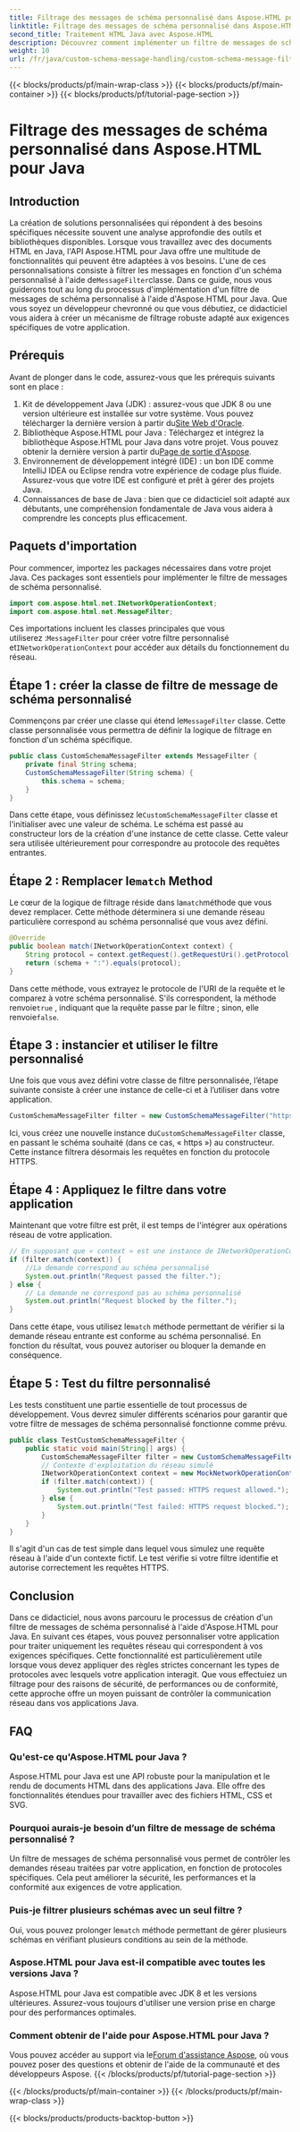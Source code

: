 ```yaml
---
title: Filtrage des messages de schéma personnalisé dans Aspose.HTML pour Java
linktitle: Filtrage des messages de schéma personnalisé dans Aspose.HTML pour Java
second_title: Traitement HTML Java avec Aspose.HTML
description: Découvrez comment implémenter un filtre de messages de schéma personnalisé en Java à l'aide d'Aspose.HTML. Suivez notre guide étape par étape pour une expérience d'application sécurisée et personnalisée.
weight: 10
url: /fr/java/custom-schema-message-handling/custom-schema-message-filter/
---
```


{{< blocks/products/pf/main-wrap-class >}}
{{< blocks/products/pf/main-container >}}
{{< blocks/products/pf/tutorial-page-section >}}

# Filtrage des messages de schéma personnalisé dans Aspose.HTML pour Java

## Introduction
 La création de solutions personnalisées qui répondent à des besoins spécifiques nécessite souvent une analyse approfondie des outils et bibliothèques disponibles. Lorsque vous travaillez avec des documents HTML en Java, l'API Aspose.HTML pour Java offre une multitude de fonctionnalités qui peuvent être adaptées à vos besoins. L'une de ces personnalisations consiste à filtrer les messages en fonction d'un schéma personnalisé à l'aide de`MessageFilter`classe. Dans ce guide, nous vous guiderons tout au long du processus d'implémentation d'un filtre de messages de schéma personnalisé à l'aide d'Aspose.HTML pour Java. Que vous soyez un développeur chevronné ou que vous débutiez, ce didacticiel vous aidera à créer un mécanisme de filtrage robuste adapté aux exigences spécifiques de votre application.
## Prérequis
Avant de plonger dans le code, assurez-vous que les prérequis suivants sont en place :
1.  Kit de développement Java (JDK) : assurez-vous que JDK 8 ou une version ultérieure est installée sur votre système. Vous pouvez télécharger la dernière version à partir du[Site Web d'Oracle](https://www.oracle.com/java/technologies/javase-jdk11-downloads.html).
2.  Bibliothèque Aspose.HTML pour Java : Téléchargez et intégrez la bibliothèque Aspose.HTML pour Java dans votre projet. Vous pouvez obtenir la dernière version à partir du[Page de sortie d'Aspose](https://releases.aspose.com/html/java/).
3. Environnement de développement intégré (IDE) : un bon IDE comme IntelliJ IDEA ou Eclipse rendra votre expérience de codage plus fluide. Assurez-vous que votre IDE est configuré et prêt à gérer des projets Java.
4. Connaissances de base de Java : bien que ce didacticiel soit adapté aux débutants, une compréhension fondamentale de Java vous aidera à comprendre les concepts plus efficacement.
## Paquets d'importation
Pour commencer, importez les packages nécessaires dans votre projet Java. Ces packages sont essentiels pour implémenter le filtre de messages de schéma personnalisé.
```java
import com.aspose.html.net.INetworkOperationContext;
import com.aspose.html.net.MessageFilter;
```
 Ces importations incluent les classes principales que vous utiliserez :`MessageFilter` pour créer votre filtre personnalisé et`INetworkOperationContext` pour accéder aux détails du fonctionnement du réseau.
## Étape 1 : créer la classe de filtre de message de schéma personnalisé
 Commençons par créer une classe qui étend le`MessageFilter` classe. Cette classe personnalisée vous permettra de définir la logique de filtrage en fonction d'un schéma spécifique.
```java
public class CustomSchemaMessageFilter extends MessageFilter {
    private final String schema;
    CustomSchemaMessageFilter(String schema) {
        this.schema = schema;
    }
}
```
 Dans cette étape, vous définissez le`CustomSchemaMessageFilter` classe et l'initialiser avec une valeur de schéma. Le schéma est passé au constructeur lors de la création d'une instance de cette classe. Cette valeur sera utilisée ultérieurement pour correspondre au protocole des requêtes entrantes.
##  Étape 2 : Remplacer le`match` Method
 Le cœur de la logique de filtrage réside dans la`match`méthode que vous devez remplacer. Cette méthode déterminera si une demande réseau particulière correspond au schéma personnalisé que vous avez défini.
```java
@Override
public boolean match(INetworkOperationContext context) {
    String protocol = context.getRequest().getRequestUri().getProtocol();
    return (schema + ":").equals(protocol);
}
```
 Dans cette méthode, vous extrayez le protocole de l'URI de la requête et le comparez à votre schéma personnalisé. S'ils correspondent, la méthode renvoie`true` , indiquant que la requête passe par le filtre ; sinon, elle renvoie`false`.
## Étape 3 : instancier et utiliser le filtre personnalisé
Une fois que vous avez défini votre classe de filtre personnalisée, l’étape suivante consiste à créer une instance de celle-ci et à l’utiliser dans votre application.
```java
CustomSchemaMessageFilter filter = new CustomSchemaMessageFilter("https");
```
 Ici, vous créez une nouvelle instance du`CustomSchemaMessageFilter` classe, en passant le schéma souhaité (dans ce cas, « https ») au constructeur. Cette instance filtrera désormais les requêtes en fonction du protocole HTTPS.
## Étape 4 : Appliquez le filtre dans votre application
Maintenant que votre filtre est prêt, il est temps de l'intégrer aux opérations réseau de votre application.
```java
// En supposant que « context » est une instance de INetworkOperationContext
if (filter.match(context)) {
    //La demande correspond au schéma personnalisé
    System.out.println("Request passed the filter.");
} else {
    // La demande ne correspond pas au schéma personnalisé
    System.out.println("Request blocked by the filter.");
}
```
 Dans cette étape, vous utilisez le`match` méthode permettant de vérifier si la demande réseau entrante est conforme au schéma personnalisé. En fonction du résultat, vous pouvez autoriser ou bloquer la demande en conséquence.
## Étape 5 : Test du filtre personnalisé
Les tests constituent une partie essentielle de tout processus de développement. Vous devrez simuler différents scénarios pour garantir que votre filtre de messages de schéma personnalisé fonctionne comme prévu.
```java
public class TestCustomSchemaMessageFilter {
    public static void main(String[] args) {
        CustomSchemaMessageFilter filter = new CustomSchemaMessageFilter("https");
        // Contexte d'exploitation du réseau simulé
        INetworkOperationContext context = new MockNetworkOperationContext("https");
        if (filter.match(context)) {
            System.out.println("Test passed: HTTPS request allowed.");
        } else {
            System.out.println("Test failed: HTTPS request blocked.");
        }
    }
}
```
Il s'agit d'un cas de test simple dans lequel vous simulez une requête réseau à l'aide d'un contexte fictif. Le test vérifie si votre filtre identifie et autorise correctement les requêtes HTTPS.
## Conclusion
Dans ce didacticiel, nous avons parcouru le processus de création d'un filtre de messages de schéma personnalisé à l'aide d'Aspose.HTML pour Java. En suivant ces étapes, vous pouvez personnaliser votre application pour traiter uniquement les requêtes réseau qui correspondent à vos exigences spécifiques. Cette fonctionnalité est particulièrement utile lorsque vous devez appliquer des règles strictes concernant les types de protocoles avec lesquels votre application interagit. Que vous effectuiez un filtrage pour des raisons de sécurité, de performances ou de conformité, cette approche offre un moyen puissant de contrôler la communication réseau dans vos applications Java.
## FAQ
### Qu'est-ce qu'Aspose.HTML pour Java ?
Aspose.HTML pour Java est une API robuste pour la manipulation et le rendu de documents HTML dans des applications Java. Elle offre des fonctionnalités étendues pour travailler avec des fichiers HTML, CSS et SVG.
### Pourquoi aurais-je besoin d’un filtre de message de schéma personnalisé ?
Un filtre de messages de schéma personnalisé vous permet de contrôler les demandes réseau traitées par votre application, en fonction de protocoles spécifiques. Cela peut améliorer la sécurité, les performances et la conformité aux exigences de votre application.
### Puis-je filtrer plusieurs schémas avec un seul filtre ?
 Oui, vous pouvez prolonger le`match` méthode permettant de gérer plusieurs schémas en vérifiant plusieurs conditions au sein de la méthode.
### Aspose.HTML pour Java est-il compatible avec toutes les versions Java ?
Aspose.HTML pour Java est compatible avec JDK 8 et les versions ultérieures. Assurez-vous toujours d'utiliser une version prise en charge pour des performances optimales.
### Comment obtenir de l'aide pour Aspose.HTML pour Java ?
 Vous pouvez accéder au support via le[Forum d'assistance Aspose](https://forum.aspose.com/c/html/29), où vous pouvez poser des questions et obtenir de l'aide de la communauté et des développeurs Aspose.
{{< /blocks/products/pf/tutorial-page-section >}}

{{< /blocks/products/pf/main-container >}}
{{< /blocks/products/pf/main-wrap-class >}}

{{< blocks/products/products-backtop-button >}}
